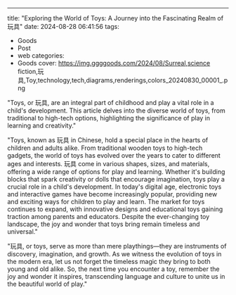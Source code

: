 ---
title: "Exploring the World of Toys: A Journey into the Fascinating Realm of 玩具"
date: 2024-08-28 06:41:56
tags:
  - Goods
  - Post
  - web
categories:
  - Goods
cover: https://img.ggggoods.com/2024/08/Surreal,science fiction,玩具,Toy,technology,tech,diagrams,renderings,colors_20240830_00001_.png

"Toys, or 玩具, are an integral part of childhood and play a vital role in a child's development. This article delves into the diverse world of toys, from traditional to high-tech options, highlighting the significance of play in learning and creativity."

"Toys, known as 玩具 in Chinese, hold a special place in the hearts of children and adults alike. From traditional wooden toys to high-tech gadgets, the world of toys has evolved over the years to cater to different ages and interests. 玩具 come in various shapes, sizes, and materials, offering a wide range of options for play and learning. Whether it's building blocks that spark creativity or dolls that encourage imagination, toys play a crucial role in a child's development. In today's digital age, electronic toys and interactive games have become increasingly popular, providing new and exciting ways for children to play and learn. The market for toys continues to expand, with innovative designs and educational toys gaining traction among parents and educators. Despite the ever-changing toy landscape, the joy and wonder that toys bring remain timeless and universal."

"玩具, or toys, serve as more than mere playthings—they are instruments of discovery, imagination, and growth. As we witness the evolution of toys in the modern era, let us not forget the timeless magic they bring to both young and old alike. So, the next time you encounter a toy, remember the joy and wonder it inspires, transcending language and culture to unite us in the beautiful world of play."
